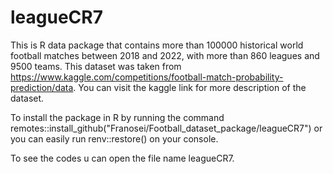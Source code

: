 # leagueCR7
This is R data package that contains more than 100000 historical world football matches between 2018 and 2022, with more than 860 leagues and 9500 teams. This dataset was taken from https://www.kaggle.com/competitions/football-match-probability-prediction/data. You can visit the kaggle link for more description of the dataset.

To install the package in R by running the command remotes::install_github("Franosei/Football_dataset_package/leagueCR7") or you can easily run renv::restore() on your console.

To see the codes u can open the file name leagueCR7.
